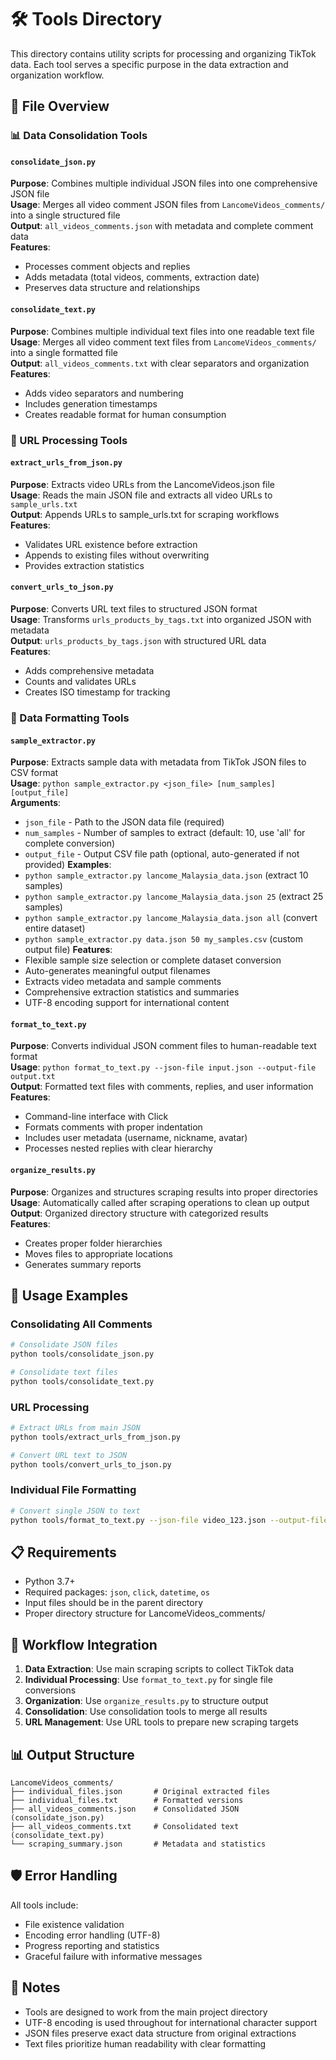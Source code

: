# 🛠️ Tools Directory

This directory contains utility scripts for processing and organizing TikTok data. Each tool serves a specific purpose in the data extraction and organization workflow.

## 📁 File Overview

### 📊 Data Consolidation Tools

#### `consolidate_json.py`
**Purpose**: Combines multiple individual JSON files into one comprehensive JSON file  
**Usage**: Merges all video comment JSON files from `LancomeVideos_comments/` into a single structured file  
**Output**: `all_videos_comments.json` with metadata and complete comment data  
**Features**:
- Processes comment objects and replies
- Adds metadata (total videos, comments, extraction date)
- Preserves data structure and relationships

#### `consolidate_text.py`
**Purpose**: Combines multiple individual text files into one readable text file  
**Usage**: Merges all video comment text files from `LancomeVideos_comments/` into a single formatted file  
**Output**: `all_videos_comments.txt` with clear separators and organization  
**Features**:
- Adds video separators and numbering
- Includes generation timestamps
- Creates readable format for human consumption

### 🔗 URL Processing Tools

#### `extract_urls_from_json.py`
**Purpose**: Extracts video URLs from the LancomeVideos.json file  
**Usage**: Reads the main JSON file and extracts all video URLs to `sample_urls.txt`  
**Output**: Appends URLs to sample_urls.txt for scraping workflows  
**Features**:
- Validates URL existence before extraction
- Appends to existing files without overwriting
- Provides extraction statistics

#### `convert_urls_to_json.py`
**Purpose**: Converts URL text files to structured JSON format  
**Usage**: Transforms `urls_products_by_tags.txt` into organized JSON with metadata  
**Output**: `urls_products_by_tags.json` with structured URL data  
**Features**:
- Adds comprehensive metadata
- Counts and validates URLs
- Creates ISO timestamp for tracking

### 📝 Data Formatting Tools

#### `sample_extractor.py`
**Purpose**: Extracts sample data with metadata from TikTok JSON files to CSV format  
**Usage**: `python sample_extractor.py <json_file> [num_samples] [output_file]`  
**Arguments**:
- `json_file` - Path to the JSON data file (required)
- `num_samples` - Number of samples to extract (default: 10, use 'all' for complete conversion)
- `output_file` - Output CSV file path (optional, auto-generated if not provided)
**Examples**:
- `python sample_extractor.py lancome_Malaysia_data.json` (extract 10 samples)
- `python sample_extractor.py lancome_Malaysia_data.json 25` (extract 25 samples)
- `python sample_extractor.py lancome_Malaysia_data.json all` (convert entire dataset)
- `python sample_extractor.py data.json 50 my_samples.csv` (custom output file)
**Features**:
- Flexible sample size selection or complete dataset conversion
- Auto-generates meaningful output filenames
- Extracts video metadata and sample comments
- Comprehensive extraction statistics and summaries
- UTF-8 encoding support for international content

#### `format_to_text.py`
**Purpose**: Converts individual JSON comment files to human-readable text format  
**Usage**: `python format_to_text.py --json-file input.json --output-file output.txt`  
**Output**: Formatted text files with comments, replies, and user information  
**Features**:
- Command-line interface with Click
- Formats comments with proper indentation
- Includes user metadata (username, nickname, avatar)
- Processes nested replies with clear hierarchy

#### `organize_results.py`
**Purpose**: Organizes and structures scraping results into proper directories  
**Usage**: Automatically called after scraping operations to clean up output  
**Output**: Organized directory structure with categorized results  
**Features**:
- Creates proper folder hierarchies
- Moves files to appropriate locations
- Generates summary reports

## 🚀 Usage Examples

### Consolidating All Comments
```bash
# Consolidate JSON files
python tools/consolidate_json.py

# Consolidate text files  
python tools/consolidate_text.py
```

### URL Processing
```bash
# Extract URLs from main JSON
python tools/extract_urls_from_json.py

# Convert URL text to JSON
python tools/convert_urls_to_json.py
```

### Individual File Formatting
```bash
# Convert single JSON to text
python tools/format_to_text.py --json-file video_123.json --output-file video_123.txt
```

## 📋 Requirements

- Python 3.7+
- Required packages: `json`, `click`, `datetime`, `os`
- Input files should be in the parent directory
- Proper directory structure for LancomeVideos_comments/

## 🔄 Workflow Integration

1. **Data Extraction**: Use main scraping scripts to collect TikTok data
2. **Individual Processing**: Use `format_to_text.py` for single file conversions
3. **Organization**: Use `organize_results.py` to structure output
4. **Consolidation**: Use consolidation tools to merge all results
5. **URL Management**: Use URL tools to prepare new scraping targets

## 📊 Output Structure

```
LancomeVideos_comments/
├── individual_files.json       # Original extracted files
├── individual_files.txt        # Formatted versions
├── all_videos_comments.json    # Consolidated JSON (consolidate_json.py)
├── all_videos_comments.txt     # Consolidated text (consolidate_text.py)
└── scraping_summary.json       # Metadata and statistics
```

## 🛡️ Error Handling

All tools include:
- File existence validation
- Encoding error handling (UTF-8)
- Progress reporting and statistics
- Graceful failure with informative messages

## 📝 Notes

- Tools are designed to work from the main project directory
- UTF-8 encoding is used throughout for international character support
- JSON files preserve exact data structure from original extractions
- Text files prioritize human readability with clear formatting
